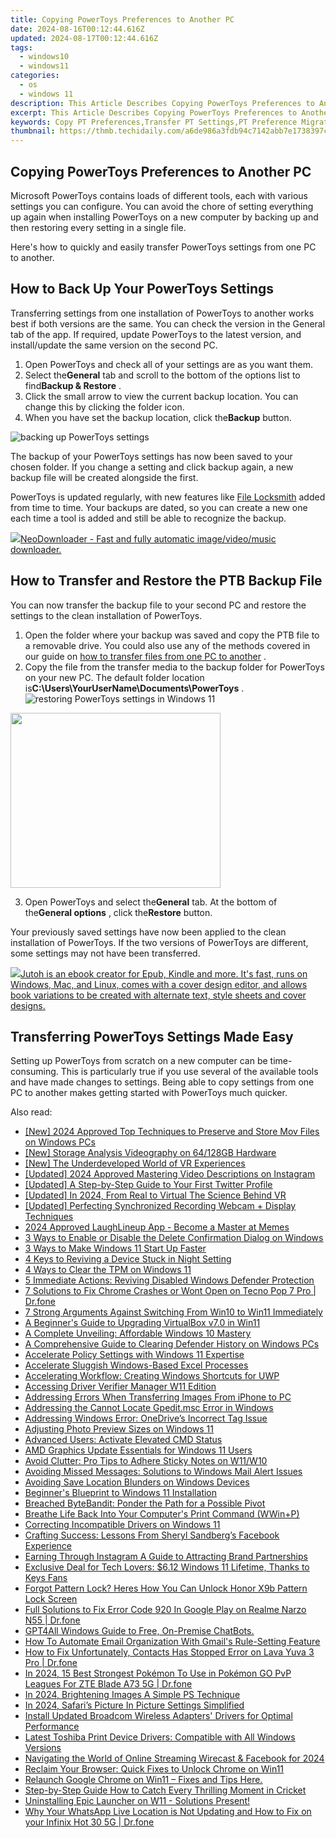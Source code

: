 ```yaml
---
title: Copying PowerToys Preferences to Another PC
date: 2024-08-16T00:12:44.616Z
updated: 2024-08-17T00:12:44.616Z
tags:
  - windows10
  - windows11
categories:
  - os
  - windows 11
description: This Article Describes Copying PowerToys Preferences to Another PC
excerpt: This Article Describes Copying PowerToys Preferences to Another PC
keywords: Copy PT Preferences,Transfer PT Settings,PT Preference Migrate,Duplicate PT Configs,Sync PowerToys Pref,Shift PT Profile Data,Extend PT Settings Port
thumbnail: https://thmb.techidaily.com/a6de986a3fdb94c7142abb7e1738397c8994a30f493de897d20f957481bc1b83.jpg
---
```


## Copying PowerToys Preferences to Another PC

 Microsoft PowerToys contains loads of different tools, each with various settings you can configure. You can avoid the chore of setting everything up again when installing PowerToys on a new computer by backing up and then restoring every setting in a single file.

 Here's how to quickly and easily transfer PowerToys settings from one PC to another.

## How to Back Up Your PowerToys Settings

 Transferring settings from one installation of PowerToys to another works best if both versions are the same. You can check the version in the General tab of the app. If required, update PowerToys to the latest version, and install/update the same version on the second PC.

1. Open PowerToys and check all of your settings are as you want them.
2. Select the**General** tab and scroll to the bottom of the options list to find**Backup & Restore** .
3. Click the small arrow to view the current backup location. You can change this by clicking the folder icon.
4. When you have set the backup location, click the**Backup** button.

![backing up PowerToys settings](https://static1.makeuseofimages.com/wordpress/wp-content/uploads/2022/12/powertoys-backup.jpg)

 The backup of your PowerToys settings has now been saved to your chosen folder. If you change a setting and click backup again, a new backup file will be created alongside the first.

 PowerToys is updated regularly, with new features like [File Locksmith](https://www.makeuseof.com/powertoys-file-locksmith-guide/) added from time to time. Your backups are dated, so you can create a new one each time a tool is added and still be able to recognize the backup.

<!-- affiliate ads begin -->
<a href="https://secure.2checkout.com/order/checkout.php?PRODS=4559731&QTY=1&AFFILIATE=108875&CART=1"><img src="http://www.neowise.com/images/nd-ss-w200.jpg" border="0">NeoDownloader - Fast and fully automatic image/video/music downloader. </a>
<!-- affiliate ads end -->
## How to Transfer and Restore the PTB Backup File

 You can now transfer the backup file to your second PC and restore the settings to the clean installation of PowerToys.

1. Open the folder where your backup was saved and copy the PTB file to a removable drive. You could also use any of the methods covered in our guide on [how to transfer files from one PC to another](https://www.makeuseof.com/tag/5-ways-to-transfer-files-from-one-computer-to-another/) .
2. Copy the file from the transfer media to the backup folder for PowerToys on your new PC. The default folder location is**C:\\Users\\YourUserName\\Documents\\PowerToys** .  
![restoring PowerToys settings in Windows 11](https://static1.makeuseofimages.com/wordpress/wp-content/uploads/2022/12/powertoys-restore.jpg)
<!-- affiliate ads begin -->
<a href="https://getlyla.pxf.io/c/5597632/1455723/15391" target="_top" id="1455723"><img src="//a.impactradius-go.com/display-ad/15391-1455723" border="0" alt="" width="336" height="280"/></a><img height="0" width="0" src="https://imp.pxf.io/i/5597632/1455723/15391" style="position:absolute;visibility:hidden;" border="0" />
<!-- affiliate ads end -->
3. Open PowerToys and select the**General** tab. At the bottom of the**General options** , click the**Restore** button.

 Your previously saved settings have now been applied to the clean installation of PowerToys. If the two versions of PowerToys are different, some settings may not have been transferred.

<!-- affiliate ads begin -->
<a href="https://secure.2checkout.com/order/checkout.php?PRODS=4694919&QTY=1&AFFILIATE=108875&CART=1"><img src="https://secure.avangate.com/images/merchant/bccefcc1b1eee9eca3ae4f5c1a281482/products/jutoh-logo-1200x1600.jpg" border="0">Jutoh is an ebook creator for Epub, Kindle and more. It's fast, runs on Windows, Mac, and Linux, comes with a cover design editor, and allows book variations to be created with alternate text, style sheets and cover designs. </a>
<!-- affiliate ads end -->
## Transferring PowerToys Settings Made Easy

 Setting up PowerToys from scratch on a new computer can be time-consuming. This is particularly true if you use several of the available tools and have made changes to settings. Being able to copy settings from one PC to another makes getting started with PowerToys much quicker.


<ins class="adsbygoogle"
     style="display:block"
     data-ad-format="autorelaxed"
     data-ad-client="ca-pub-7571918770474297"
     data-ad-slot="1223367746"></ins>



<ins class="adsbygoogle"
     style="display:block"
     data-ad-client="ca-pub-7571918770474297"
     data-ad-slot="8358498916"
     data-ad-format="auto"
     data-full-width-responsive="true"></ins>





<span class="atpl-alsoreadstyle">Also read:</span>
<div><ul>
<li><a href="https://screen-video-capture.techidaily.com/new-2024-approved-top-techniques-to-preserve-and-store-mov-files-on-windows-pcs/"><u>[New] 2024 Approved  Top Techniques to Preserve and Store Mov Files on Windows PCs</u></a></li>
<li><a href="https://extra-support.techidaily.com/new-storage-analysis-videography-on-64128gb-hardware/"><u>[New] Storage Analysis  Videography on 64/128GB Hardware</u></a></li>
<li><a href="https://article-helps.techidaily.com/new-the-underdeveloped-world-of-vr-experiences/"><u>[New] The Underdeveloped World of VR Experiences</u></a></li>
<li><a href="https://instagram-clips.techidaily.com/updated-2024-approved-mastering-video-descriptions-on-instagram/"><u>[Updated] 2024 Approved  Mastering Video Descriptions on Instagram</u></a></li>
<li><a href="https://twitter-clips.techidaily.com/updated-a-step-by-step-guide-to-your-first-twitter-profile/"><u>[Updated] A Step-by-Step Guide to Your First Twitter Profile</u></a></li>
<li><a href="https://fox-http.techidaily.com/updated-in-2024-from-real-to-virtual-the-science-behind-vr/"><u>[Updated] In 2024, From Real to Virtual  The Science Behind VR</u></a></li>
<li><a href="https://remote-screen-capture.techidaily.com/updated-perfecting-synchronized-recording-webcam-plus-display-techniques/"><u>[Updated] Perfecting Synchronized Recording  Webcam + Display Techniques</u></a></li>
<li><a href="https://extra-guidance.techidaily.com/2024-approved-laughlineup-app-become-a-master-at-memes/"><u>2024 Approved  LaughLineup App - Become a Master at Memes</u></a></li>
<li><a href="https://win11.techidaily.com/3-ways-to-enable-or-disable-the-delete-confirmation-dialog-on-windows/"><u>3 Ways to Enable or Disable the Delete Confirmation Dialog on Windows</u></a></li>
<li><a href="https://win11.techidaily.com/3-ways-to-make-windows-11-start-up-faster/"><u>3 Ways to Make Windows 11 Start Up Faster</u></a></li>
<li><a href="https://win11.techidaily.com/4-keys-to-reviving-a-device-stuck-in-night-setting/"><u>4 Keys to Reviving a Device Stuck in Night Setting</u></a></li>
<li><a href="https://win11.techidaily.com/4-ways-to-clear-the-tpm-on-windows-11/"><u>4 Ways to Clear the TPM on Windows 11</u></a></li>
<li><a href="https://win11.techidaily.com/5-immediate-actions-reviving-disabled-windows-defender-protection/"><u>5 Immediate Actions: Reviving Disabled Windows Defender Protection</u></a></li>
<li><a href="https://howto.techidaily.com/7-solutions-to-fix-chrome-crashes-or-wont-open-on-tecno-pop-7-pro-drfone-by-drfone-fix-android-problems-fix-android-problems/"><u>7 Solutions to Fix Chrome Crashes or Wont Open on Tecno Pop 7 Pro | Dr.fone</u></a></li>
<li><a href="https://win11.techidaily.com/7-strong-arguments-against-switching-from-win10-to-win11-immediately/"><u>7 Strong Arguments Against Switching From Win10 to Win11 Immediately</u></a></li>
<li><a href="https://win11.techidaily.com/a-beginners-guide-to-upgrading-virtualbox-v70-in-win11/"><u>A Beginner's Guide to Upgrading VirtualBox v7.0 in Win11</u></a></li>
<li><a href="https://win11.techidaily.com/a-complete-unveiling-affordable-windows-10-mastery/"><u>A Complete Unveiling: Affordable Windows 10 Mastery</u></a></li>
<li><a href="https://win11.techidaily.com/a-comprehensive-guide-to-clearing-defender-history-on-windows-pcs/"><u>A Comprehensive Guide to Clearing Defender History on Windows PCs</u></a></li>
<li><a href="https://win11.techidaily.com/accelerate-policy-settings-with-windows-11-expertise/"><u>Accelerate Policy Settings with Windows 11 Expertise</u></a></li>
<li><a href="https://win11.techidaily.com/accelerate-sluggish-windows-based-excel-processes/"><u>Accelerate Sluggish Windows-Based Excel Processes</u></a></li>
<li><a href="https://win11.techidaily.com/accelerating-workflow-creating-windows-shortcuts-for-uwp/"><u>Accelerating Workflow: Creating Windows Shortcuts for UWP</u></a></li>
<li><a href="https://win11.techidaily.com/accessing-driver-verifier-manager-w11-edition/"><u>Accessing Driver Verifier Manager W11 Edition</u></a></li>
<li><a href="https://win11.techidaily.com/addressing-errors-when-transferring-images-from-iphone-to-pc/"><u>Addressing Errors When Transferring Images From iPhone to PC</u></a></li>
<li><a href="https://win11.techidaily.com/addressing-the-cannot-locate-gpeditmsc-error-in-windows/"><u>Addressing the Cannot Locate Gpedit.msc Error in Windows</u></a></li>
<li><a href="https://win11.techidaily.com/addressing-windows-error-onedrives-incorrect-tag-issue/"><u>Addressing Windows Error: OneDrive’s Incorrect Tag Issue</u></a></li>
<li><a href="https://win11.techidaily.com/adjusting-photo-preview-sizes-on-windows-11/"><u>Adjusting Photo Preview Sizes on Windows 11</u></a></li>
<li><a href="https://win11.techidaily.com/advanced-users-activate-elevated-cmd-status/"><u>Advanced Users: Activate Elevated CMD Status</u></a></li>
<li><a href="https://win11.techidaily.com/amd-graphics-update-essentials-for-windows-11-users/"><u>AMD Graphics Update Essentials for Windows 11 Users</u></a></li>
<li><a href="https://win11.techidaily.com/avoid-clutter-pro-tips-to-adhere-sticky-notes-on-w11w10/"><u>Avoid Clutter: Pro Tips to Adhere Sticky Notes on W11/W10</u></a></li>
<li><a href="https://win11.techidaily.com/avoiding-missed-messages-solutions-to-windows-mail-alert-issues/"><u>Avoiding Missed Messages: Solutions to Windows Mail Alert Issues</u></a></li>
<li><a href="https://win11.techidaily.com/avoiding-save-location-blunders-on-windows-devices/"><u>Avoiding Save Location Blunders on Windows Devices</u></a></li>
<li><a href="https://win11.techidaily.com/beginners-blueprint-to-windows-11-installation/"><u>Beginner's Blueprint to Windows 11 Installation</u></a></li>
<li><a href="https://win11.techidaily.com/breached-bytebandit-ponder-the-path-for-a-possible-pivot/"><u>Breached ByteBandit: Ponder the Path for a Possible Pivot</u></a></li>
<li><a href="https://win11.techidaily.com/1719285734353-breathe-life-back-into-your-computers-print-command-wwinplusp/"><u>Breathe Life Back Into Your Computer's Print Command (WWin+P)</u></a></li>
<li><a href="https://windows11.techidaily.com/correcting-incompatible-drivers-on-windows-11/"><u>Correcting Incompatible Drivers on Windows 11</u></a></li>
<li><a href="https://facebook.techidaily.com/crafting-success-lessons-from-sheryl-sandbergs-facebook-experience/"><u>Crafting Success: Lessons From Sheryl Sandberg’s Facebook Experience</u></a></li>
<li><a href="https://instagram-video-files.techidaily.com/earning-through-instagram-a-guide-to-attracting-brand-partnerships/"><u>Earning Through Instagram  A Guide to Attracting Brand Partnerships</u></a></li>
<li><a href="https://win11.techidaily.com/1719382051492-exclusive-deal-for-tech-lovers-612-windows-11-lifetime-thanks-to-keys-fans/"><u>Exclusive Deal for Tech Lovers: $6.12 Windows 11 Lifetime, Thanks to Keys Fans</u></a></li>
<li><a href="https://easy-unlock-android.techidaily.com/forgot-pattern-lock-heres-how-you-can-unlock-honor-x9b-pattern-lock-screen-by-drfone-android/"><u>Forgot Pattern Lock? Heres How You Can Unlock Honor X9b Pattern Lock Screen</u></a></li>
<li><a href="https://howto.techidaily.com/full-solutions-to-fix-error-code-920-in-google-play-on-realme-narzo-n55-drfone-by-drfone-fix-android-problems-fix-android-problems/"><u>Full Solutions to Fix Error Code 920 In Google Play on Realme Narzo N55 | Dr.fone</u></a></li>
<li><a href="https://win11.techidaily.com/1719218317457-gpt4all-windows-guide-to-free-on-premise-chatbots/"><u>GPT4All Windows Guide to Free, On-Premise ChatBots.</u></a></li>
<li><a href="https://techtrends.techidaily.com/how-to-automate-email-organization-with-gmails-rule-setting-feature/"><u>How To Automate Email Organization With Gmail's Rule-Setting Feature</u></a></li>
<li><a href="https://fix-guide.techidaily.com/how-to-fix-unfortunately-contacts-has-stopped-error-on-lava-yuva-3-pro-drfone-by-drfone-fix-android-problems-fix-android-problems/"><u>How to Fix Unfortunately, Contacts Has Stopped Error on Lava Yuva 3 Pro | Dr.fone</u></a></li>
<li><a href="https://android-pokemon-go.techidaily.com/in-2024-15-best-strongest-pokemon-to-use-in-pokemon-go-pvp-leagues-for-zte-blade-a73-5g-drfone-by-drfone-virtual-android/"><u>In 2024, 15 Best Strongest Pokémon To Use in Pokémon GO PvP Leagues For ZTE Blade A73 5G | Dr.fone</u></a></li>
<li><a href="https://extra-hints.techidaily.com/in-2024-brightening-images-a-simple-ps-technique/"><u>In 2024, Brightening Images  A Simple PS Technique</u></a></li>
<li><a href="https://extra-approaches.techidaily.com/in-2024-safaris-picture-in-picture-settings-simplified/"><u>In 2024, Safari’s Picture In Picture Settings Simplified</u></a></li>
<li><a href="https://win-dash.techidaily.com/install-updated-broadcom-wireless-adapters-drivers-for-optimal-performance/"><u>Install Updated Broadcom Wireless Adapters' Drivers for Optimal Performance</u></a></li>
<li><a href="https://hardware-updates.techidaily.com/latest-toshiba-print-device-drivers-compatible-with-all-windows-versions/"><u>Latest Toshiba Print Device Drivers: Compatible with All Windows Versions</u></a></li>
<li><a href="https://facebook-video-content.techidaily.com/navigating-the-world-of-online-streaming-wirecast-and-facebook-for-2024/"><u>Navigating the World of Online Streaming  Wirecast & Facebook for 2024</u></a></li>
<li><a href="https://win11.techidaily.com/1719271169588-reclaim-your-browser-quick-fixes-to-unlock-chrome-on-win11/"><u>Reclaim Your Browser: Quick Fixes to Unlock Chrome on Win11</u></a></li>
<li><a href="https://win11.techidaily.com/1719375739489-relaunch-google-chrome-on-win11-fixes-and-tips-here/"><u>Relaunch Google Chrome on Win11 – Fixes and Tips Here.</u></a></li>
<li><a href="https://extra-information.techidaily.com/step-by-step-guide-how-to-catch-every-thrilling-moment-in-cricket/"><u>Step-by-Step Guide  How to Catch Every Thrilling Moment in Cricket</u></a></li>
<li><a href="https://win11.techidaily.com/1719328494393-uninstalling-epic-launcher-on-w11-solutions-present/"><u>Uninstalling Epic Launcher on W11 - Solutions Present!</u></a></li>
<li><a href="https://fix-guide.techidaily.com/why-your-whatsapp-live-location-is-not-updating-and-how-to-fix-on-your-infinix-hot-30-5g-drfone-by-drfone-virtual-android/"><u>Why Your WhatsApp Live Location is Not Updating and How to Fix on your Infinix Hot 30 5G | Dr.fone</u></a></li>
</ul></div>
